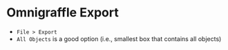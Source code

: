# Omnigraffle Export

- `File > Export`
- `All Objects` is a good option (i.e., smallest box that contains all objects)
